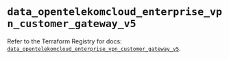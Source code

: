 # `data_opentelekomcloud_enterprise_vpn_customer_gateway_v5`

Refer to the Terraform Registry for docs: [`data_opentelekomcloud_enterprise_vpn_customer_gateway_v5`](https://registry.terraform.io/providers/opentelekomcloud/opentelekomcloud/1.36.45/docs/data-sources/enterprise_vpn_customer_gateway_v5).
